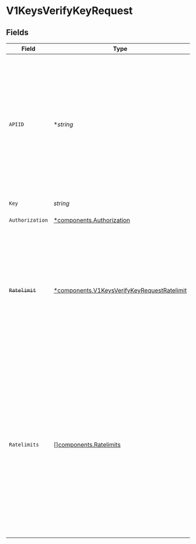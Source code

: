 # V1KeysVerifyKeyRequest


## Fields

| Field                                                                                                                                                                                                                                                                                                                                    | Type                                                                                                                                                                                                                                                                                                                                     | Required                                                                                                                                                                                                                                                                                                                                 | Description                                                                                                                                                                                                                                                                                                                              | Example                                                                                                                                                                                                                                                                                                                                  |
| ---------------------------------------------------------------------------------------------------------------------------------------------------------------------------------------------------------------------------------------------------------------------------------------------------------------------------------------- | ---------------------------------------------------------------------------------------------------------------------------------------------------------------------------------------------------------------------------------------------------------------------------------------------------------------------------------------- | ---------------------------------------------------------------------------------------------------------------------------------------------------------------------------------------------------------------------------------------------------------------------------------------------------------------------------------------- | ---------------------------------------------------------------------------------------------------------------------------------------------------------------------------------------------------------------------------------------------------------------------------------------------------------------------------------------- | ---------------------------------------------------------------------------------------------------------------------------------------------------------------------------------------------------------------------------------------------------------------------------------------------------------------------------------------- |
| `APIID`                                                                                                                                                                                                                                                                                                                                  | **string*                                                                                                                                                                                                                                                                                                                                | :heavy_minus_sign:                                                                                                                                                                                                                                                                                                                       | The id of the api where the key belongs to. This is optional for now but will be required soon.<br/>The key will be verified against the api's configuration. If the key does not belong to the api, the verification will fail.                                                                                                         | api_1234                                                                                                                                                                                                                                                                                                                                 |
| `Key`                                                                                                                                                                                                                                                                                                                                    | *string*                                                                                                                                                                                                                                                                                                                                 | :heavy_check_mark:                                                                                                                                                                                                                                                                                                                       | The key to verify                                                                                                                                                                                                                                                                                                                        | sk_1234                                                                                                                                                                                                                                                                                                                                  |
| `Authorization`                                                                                                                                                                                                                                                                                                                          | [*components.Authorization](../../models/components/authorization.md)                                                                                                                                                                                                                                                                    | :heavy_minus_sign:                                                                                                                                                                                                                                                                                                                       | Perform RBAC checks                                                                                                                                                                                                                                                                                                                      |                                                                                                                                                                                                                                                                                                                                          |
| ~~`Ratelimit`~~                                                                                                                                                                                                                                                                                                                          | [*components.V1KeysVerifyKeyRequestRatelimit](../../models/components/v1keysverifykeyrequestratelimit.md)                                                                                                                                                                                                                                | :heavy_minus_sign:                                                                                                                                                                                                                                                                                                                       | : warning: ** DEPRECATED **: This will be removed in a future release, please migrate away from it as soon as possible.<br/><br/>Use 'ratelimits' with `[{ name: "default", cost: 2}]`                                                                                                                                                   |                                                                                                                                                                                                                                                                                                                                          |
| `Ratelimits`                                                                                                                                                                                                                                                                                                                             | [][components.Ratelimits](../../models/components/ratelimits.md)                                                                                                                                                                                                                                                                         | :heavy_minus_sign:                                                                                                                                                                                                                                                                                                                       | You can check against multiple ratelimits when verifying a key. Let's say you are building an app that uses AI under the hood and you want to limit your customers to 500 requests per hour, but also ensure they use up less than 20k tokens per day.<br/>                  <br/><br/>[](https://www.unkey.com/docs/concepts/identities/ratelimits) | [<br/>{<br/>"name": "requests",<br/>"limit": 500,<br/>"duration": 3600000<br/>},<br/>{<br/>"name": "tokens",<br/>"limit": 20000,<br/>"duration": 86400000<br/>}<br/>]                                                                                                                                                                    |